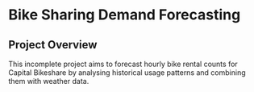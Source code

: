 # Bike Sharing Demand Forecasting

## Project Overview

This incomplete project aims to forecast hourly bike rental counts for Capital Bikeshare by analysing historical usage patterns and combining them with weather data.
